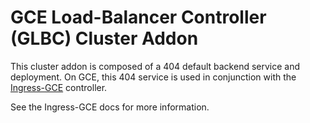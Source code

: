 # GCE Load-Balancer Controller (GLBC) Cluster Addon

This cluster addon is composed of a 404 default backend service and deployment.
On GCE, this 404 service is used in conjunction with the
[Ingress-GCE](https://github.com/kubernetes/ingress-gce) controller.

See the Ingress-GCE docs for more information.


